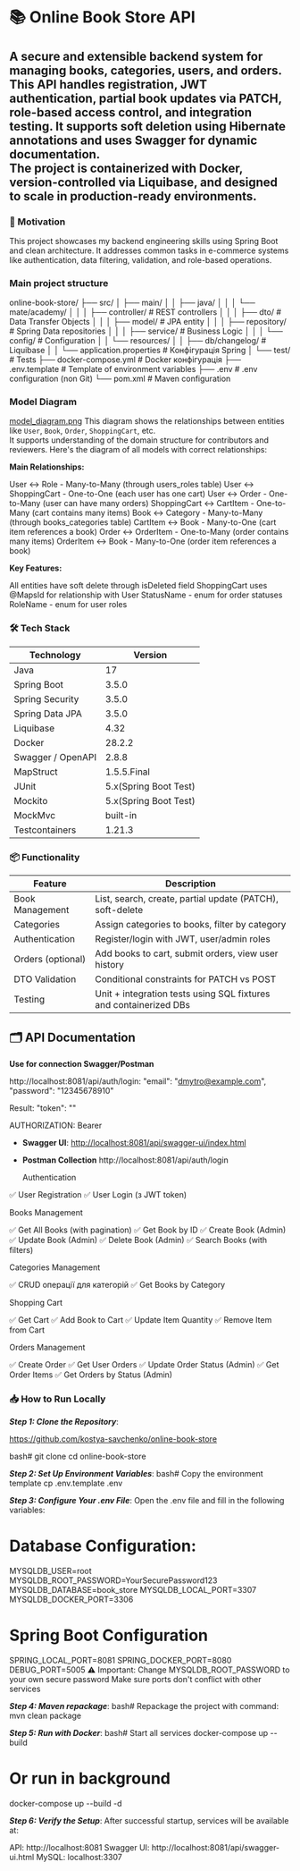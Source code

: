 # 📚 Online Book Store API
A secure and extensible backend system for managing books, categories, users, and orders.  
This API handles registration, JWT authentication, partial book updates via PATCH, role-based access control, and integration testing.
It supports soft deletion using Hibernate annotations and uses Swagger for dynamic documentation.  
The project is containerized with Docker, version-controlled via Liquibase, and designed to scale in production-ready environments.
---

### 🚀 Motivation

This project showcases my backend engineering skills using Spring Boot and clean architecture.
It addresses common tasks in e-commerce systems like authentication, data filtering, validation, and role-based operations.

### Main project structure

online-book-store/
├── src/
│   ├── main/
│   │   ├── java/
│   │   │   └── mate/academy/
│   │   │       ├── controller/     # REST controllers
│   │   │       ├── dto/            # Data Transfer Objects
│   │   │       ├── model/          # JPA entity
│   │   │       ├── repository/     # Spring Data repositories
│   │   │       ├── service/        # Business Logic
│   │   │       └── config/         # Configuration
│   │   └── resources/
│   │       ├── db/changelog/              # Liquibase
│   │       └── application.properties     # Конфігурація Spring
│   └── test/                              # Tests
├── docker-compose.yml                     # Docker конфігурація
├── .env.template                          # Template of environment variables
├── .env                           # .env configuration (non Git)
└── pom.xml                        # Maven configuration


###  Model Diagram
[model_diagram.png](model_diagram.png)
This diagram shows the relationships between entities like `User`, `Book`, `Order`, `ShoppingCart`, etc.  
It supports understanding of the domain structure for contributors and reviewers.
Here's the diagram of all models with correct relationships:

**Main Relationships:**

User ↔ Role - Many-to-Many (through users_roles table)
User ↔ ShoppingCart - One-to-One (each user has one cart)
User ↔ Order - One-to-Many (user can have many orders)
ShoppingCart ↔ CartItem - One-to-Many (cart contains many items)
Book ↔ Category - Many-to-Many (through books_categories table)
CartItem ↔ Book - Many-to-One (cart item references a book)
Order ↔ OrderItem - One-to-Many (order contains many items)
OrderItem ↔ Book - Many-to-One (order item references a book)

**Key Features:**

All entities have soft delete through isDeleted field
ShoppingCart uses @MapsId for relationship with User
StatusName - enum for order statuses
RoleName - enum for user roles

### 🛠 Tech Stack

 Technology        | Version               |
|------------------|-----------------------|
| Java             | 17                    |
| Spring Boot      | 3.5.0                 |
| Spring Security  | 3.5.0                 |
| Spring Data JPA  | 3.5.0                 |
| Liquibase        | 4.32                  |
| Docker           | 28.2.2                |
| Swagger / OpenAPI| 2.8.8                 |
| MapStruct        | 1.5.5.Final           |
| JUnit            | 5.x(Spring Boot Test) |
| Mockito          | 5.x(Spring Boot Test) |
| MockMvc          | built-in              |
| Testcontainers   | 1.21.3                |


### 📦 Functionality

| Feature           | Description                                                                 |
|-------------------|------------------------------------------------------------------------------|
| Book Management   | List, search, create, partial update (PATCH), soft-delete                    |
| Categories        | Assign categories to books, filter by category                               |
| Authentication    | Register/login with JWT, user/admin roles                                   |
| Orders (optional) | Add books to cart, submit orders, view user history                         |
| DTO Validation    | Conditional constraints for PATCH vs POST                                   |
| Testing           | Unit + integration tests using SQL fixtures and containerized DBs            |


## 🗂 API Documentation

**Use for connection Swagger/Postman**

http://localhost:8081/api/auth/login:
"email": "dmytro@example.com",
"password": "12345678910"

Result: "token": "<your-jwt-token>"

AUTHORIZATION: Bearer <your-jwt-token>

- **Swagger UI**: [http://localhost:8081/api/swagger-ui/index.html](http://localhost:8081/api/swagger-ui/index.html#)

- **Postman Collection** http://localhost:8081/api/auth/login

  Authentication

✅ User Registration
✅ User Login (з JWT token)

Books Management

✅ Get All Books (with pagination)
✅ Get Book by ID
✅ Create Book (Admin)
✅ Update Book (Admin)
✅ Delete Book (Admin)
✅ Search Books (with filters)

Categories Management

✅ CRUD операції для категорій
✅ Get Books by Category

Shopping Cart

✅ Get Cart
✅ Add Book to Cart
✅ Update Item Quantity
✅ Remove Item from Cart

Orders Management

✅ Create Order
✅ Get User Orders
✅ Update Order Status (Admin)
✅ Get Order Items
✅ Get Orders by Status (Admin)

### 📥 How to Run Locally

**_Step 1: Clone the Repository_**:

https://github.com/kostya-savchenko/online-book-store

bash# git clone <repository-url>
cd online-book-store

**_Step 2: Set Up Environment Variables_**:
bash# Copy the environment template
cp .env.template .env

**_Step 3: Configure Your .env File_**:
Open the .env file and fill in the following variables:

# Database Configuration:

MYSQLDB_USER=root
MYSQLDB_ROOT_PASSWORD=YourSecurePassword123
MYSQLDB_DATABASE=book_store
MYSQLDB_LOCAL_PORT=3307
MYSQLDB_DOCKER_PORT=3306

# Spring Boot Configuration
SPRING_LOCAL_PORT=8081
SPRING_DOCKER_PORT=8080
DEBUG_PORT=5005
⚠️ Important:
Change MYSQLDB_ROOT_PASSWORD to your own secure password
Make sure ports don't conflict with other services

**_Step 4: Maven repackage_**:
bash# Repackage the project with command: mvn clean package

**_Step 5: Run with Docker_**:
bash# Start all services
docker-compose up --build

# Or run in background
docker-compose up --build -d

**_Step 6: Verify the Setup_**:
After successful startup, services will be available at:

API: http://localhost:8081
Swagger UI: http://localhost:8081/api/swagger-ui.html
MySQL: localhost:3307
